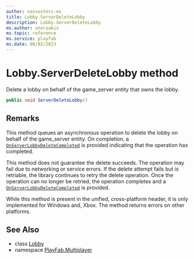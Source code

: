 ```yaml
---
author: nassosterz-ms
title: Lobby.ServerDeleteLobby
description: Lobby.ServerDeleteLobby
ms.author: aterzakis
ms.topic: reference
ms.service: playfab
ms.date: 08/02/2023
---
```


# Lobby.ServerDeleteLobby method

Delete a lobby on behalf of the game_server entity that owns the lobby.

```csharp
public void ServerDeleteLobby()
```

## Remarks

This method queues an asynchronous operation to delete the lobby on behalf of the game_server entity. On completion, a [`OnServerLobbyDeleteCompleted`](../PlayFabMultiplayer.PlayFabMultiplayerServer/OnServerLobbyDeleteCompleted.md) is provided indicating that the operation has completed.

This method does not guarantee the delete succeeds. The operation may fail due to networking or service errors. If the delete attempt fails but is retriable, the library continues to retry the delete operation. Once the operation can no longer be retried, the operation completes and a [`OnServerLobbyDeleteCompleted`](../PlayFabMultiplayer.PlayFabMultiplayerServer/OnServerLobbyDeleteCompleted.md) is provided.

While this method is present in the unified, cross-platform header, it is only implemented for Windows and, Xbox. The method returns errors on other platforms.

## See Also

* class [Lobby](../Lobby.md)
* namespace [PlayFab.Multiplayer](../../PlayFabMultiplayerSDK.md)

